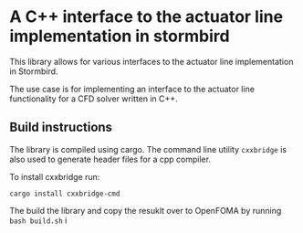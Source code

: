 # A C++ interface to the actuator line implementation in stormbird
This library allows for various interfaces to the actuator line implementation in Stormbird.

The use case is for implementing an interface to the actuator line functionality for a CFD solver written in C++.

## Build instructions
The library is compiled using cargo. The command line utility `cxxbridge` is also used to generate header files for a cpp compiler. 

To install cxxbridge run:

```
cargo install cxxbridge-cmd
```

The build the library and copy the resuklt over to OpenFOMA by running `bash build.sh` i


